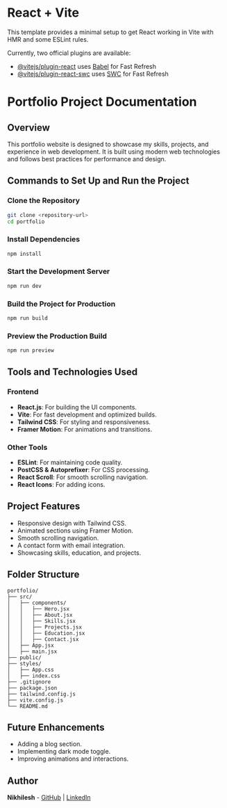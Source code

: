 # React + Vite

This template provides a minimal setup to get React working in Vite with HMR and some ESLint rules.

Currently, two official plugins are available:

- [@vitejs/plugin-react](https://github.com/vitejs/vite-plugin-react/blob/main/packages/plugin-react/README.md) uses [Babel](https://babeljs.io/) for Fast Refresh
- [@vitejs/plugin-react-swc](https://github.com/vitejs/vite-plugin-react-swc) uses [SWC](https://swc.rs/) for Fast Refresh


# Portfolio Project Documentation

## Overview
This portfolio website is designed to showcase my skills, projects, and experience in web development. It is built using modern web technologies and follows best practices for performance and design.

## Commands to Set Up and Run the Project

### Clone the Repository
```sh
git clone <repository-url>
cd portfolio
```

### Install Dependencies
```sh
npm install
```

### Start the Development Server
```sh
npm run dev
```

### Build the Project for Production
```sh
npm run build
```

### Preview the Production Build
```sh
npm run preview
```

## Tools and Technologies Used

### Frontend
- **React.js**: For building the UI components.
- **Vite**: For fast development and optimized builds.
- **Tailwind CSS**: For styling and responsiveness.
- **Framer Motion**: For animations and transitions.

### Other Tools
- **ESLint**: For maintaining code quality.
- **PostCSS & Autoprefixer**: For CSS processing.
- **React Scroll**: For smooth scrolling navigation.
- **React Icons**: For adding icons.

## Project Features
- Responsive design with Tailwind CSS.
- Animated sections using Framer Motion.
- Smooth scrolling navigation.
- A contact form with email integration.
- Showcasing skills, education, and projects.

## Folder Structure
```
portfolio/
├── src/
│   ├── components/
│   │   ├── Hero.jsx
│   │   ├── About.jsx
│   │   ├── Skills.jsx
│   │   ├── Projects.jsx
│   │   ├── Education.jsx
│   │   ├── Contact.jsx
│   ├── App.jsx
│   ├── main.jsx
├── public/
├── styles/
│   ├── App.css
│   ├── index.css
├── .gitignore
├── package.json
├── tailwind.config.js
├── vite.config.js
└── README.md
```

## Future Enhancements
- Adding a blog section.
- Implementing dark mode toggle.
- Improving animations and interactions.

## Author
**Nikhilesh** - [GitHub](https://github.com/nikhilesh796) | [LinkedIn](https://linkedin.com/in/nikhilesh237)

